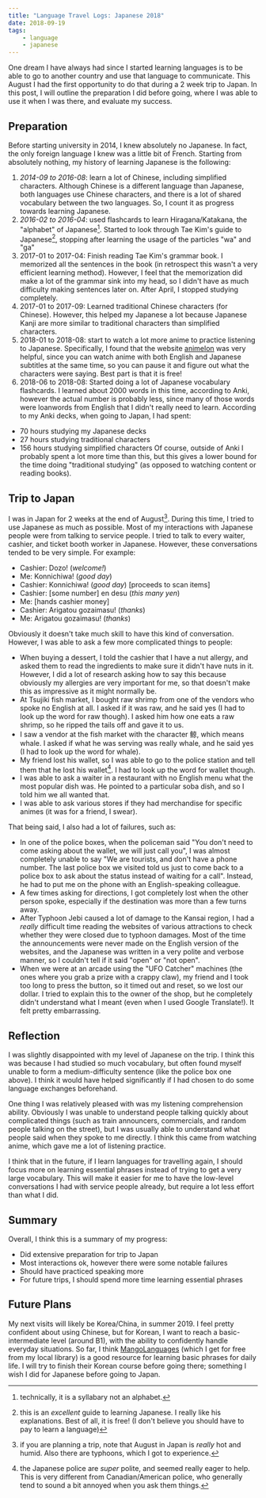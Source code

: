 ```yaml
---
title: "Language Travel Logs: Japanese 2018"
date: 2018-09-19
tags:
    - language
    - japanese
---
```


One dream I have always had since I started learning languages is to be able to go to another country and use that language to communicate.
This August I had the first opportunity to do that during a 2 week trip to Japan. 
In this post, I will outline the preparation I did before going, where I was able to use it when I was there, and evaluate my success.

<!-- TEASER_END -->

## Preparation
Before starting university in 2014, I knew absolutely no Japanese. 
In fact, the only foreign language I knew was a little bit of French.
Starting from absolutely nothing, my history of learning Japanese is the following:

1. *2014-09 to 2016-08*: learn a lot of Chinese, including simplified characters.
 Although Chinese is a different language than Japanese, both languages use Chinese characters, and there is a lot of shared vocabulary between the two languages.
 So, I count it as progress towards learning Japanese.
2. *2016-02 to 2016-04*: used flashcards to learn Hiragana/Katakana, the "alphabet"
 of Japanese[^1]. Started to look through Tae Kim's guide to Japanese[^2], stopping 
 after learning the usage of the particles "wa" and "ga"
3. 2017-01 to 2017-04: Finish reading Tae Kim's grammar book. I memorized all the sentences in the book (in retrospect this wasn't a very efficient learning method).
 However, I feel that the memorization did make a lot of the grammar sink into my head, so I didn't have as much difficulty making sentences later on.
 After April, I stopped studying completely.
4. 2017-01 to 2017-09: Learned traditional Chinese characters (for Chinese).
 However, this helped my Japanese a lot because Japanese Kanji are more similar to traditional characters than simplified characters.
5. 2018-01 to 2018-08: start to watch a lot more anime to practice listening to Japanese.
 Specifically, I found that the website [animelon](https://animelon.com/) was very helpful, since you can watch anime with both English and Japanese subtitles at the same time, so you can pause it and figure out what the characters were saying.
 Best part is that it is free!
6. 2018-06 to 2018-08: Started doing a lot of Japanese vocabulary flashcards.
 I learned about 2000 words in this time, according to Anki, however the actual 
 number is probably less, since many of those words were loanwords from English that
 I didn't really need to learn.
According to my Anki decks, when going to Japan, I had spent:
- 70 hours studying my Japanese decks
- 27 hours studying traditional characters
- 156 hours studying simplified characters
Of course, outside of Anki I probably spent a lot more time than this, but this gives a lower bound for the time doing "traditional studying" 
(as opposed to watching content or reading books).
 
## Trip to Japan
I was in Japan for 2 weeks at the end of August[^3].
During this time, I tried to use Japanese as much as possible.
Most of my interactions with Japanese people were from talking to service people.
I tried to talk to every waiter, cashier, and ticket booth worker in Japanese.
However, these conversations tended to be very simple. For example:

- Cashier: Dozo! (_welcome!_)
- Me: Konnichiwa! (_good day_)
- Cashier: Konnichiwa! (_good day_) [proceeds to scan items]
- Cashier: [some number] en desu (_this many yen_)
- Me: [hands cashier money]
- Cashier: Arigatou gozaimasu! (_thanks_)
- Me: Arigatou gozaimasu! (_thanks_)

Obviously it doesn't take much skill to have this kind of conversation.
However, I was able to ask a few more complicated things to people:

- When buying a dessert, I told the cashier that I have a nut allergy, 
 and asked them to read the ingredients to make sure it didn't have nuts in it.
 However, I did a lot of research asking how to say this because obviously my allergies are very important for me, so that doesn't make this as impressive as it might normally be.
- At Tsujiki fish market, I bought raw shrimp from one of the vendors who spoke no English at all.
 I asked if it was raw, and he said yes (I had to look up the word for raw though). I asked him how one eats a raw shrimp, 
 so he ripped the tails off and gave it to us.
- I saw a vendor at the fish market with the character 鲸, which means whale.
 I asked if what he was serving was really whale, and he said yes 
 (I had to look up the word for whale).
- My friend lost his wallet, so I was able to go to the police station and tell them that he lost his wallet[^4].
 I had to look up the word for wallet though.
- I was able to ask a waiter in a restaurant with no English menu what the most popular dish was.
 He pointed to a particular soba dish, and so I told him we all wanted that.
- I was able to ask various stores if they had merchandise for specific animes 
 (it was for a friend, I swear).

That being said, I also had a lot of failures, such as:

- In one of the police boxes, when the policeman said "You don't need to come asking about the wallet, we will just call you",
 I was almost completely unable to say "We are tourists, and don't have a phone number.
 The last police box we visited told us just to come back to a police box to ask about the status instead of waiting for a call".
 Instead, he had to put me on the phone with an English-speaking colleague.
- A few times asking for directions, I got completely lost when the other person spoke, especially if the destination was more than a few turns away.
- After Typhoon Jebi caused a lot of damage to the Kansai region, I had a *really*
 difficult time reading the websites of various attractions to check whether they were
 closed due to typhoon damages.
 Most of the time the announcements were never made on the English version of the websites, and the Japanese was written in a very polite and verbose manner, so I couldn't tell if it said "open" or "not open".
- When we were at an arcade using the "UFO Catcher" machines (the ones where you grab a prize with a crappy claw),
 my friend and I took too long to press the button, so it timed out and reset, so we lost our dollar.
 I tried to explain this to the owner of the shop, but he completely didn't understand what I meant (even when I used Google Translate!).
 It felt pretty embarrassing.

## Reflection
I was slightly disappointed with my level of Japanese on the trip.
I think this was because I had studied so much vocabulary, but often found myself
unable to form a medium-difficulty sentence (like the police box one above).
I think it would have helped significantly if I had chosen to do some language exchanges beforehand.

One thing I was relatively pleased with was my listening comprehension ability.
Obviously I was unable to understand people talking quickly about complicated things
(such as train announcers, commercials, and random people talking on the street),
but I was usually able to understand what people said when they spoke to me directly.
I think this came from watching anime, which gave me a lot of listening practice.

I think that in the future, if I learn languages for travelling again, I should focus more on learning essential phrases instead of trying to get a very large vocabulary.
This will make it easier for me to have the low-level conversations I had with service people already, but require a lot less effort than what I did.

## Summary
Overall, I think this is a summary of my progress:
- Did extensive preparation for trip to Japan
- Most interactions ok, however there were some notable failures
- Should have practiced speaking more
- For future trips, I should spend more time learning essential phrases

## Future Plans
My next visits will likely be Korea/China, in summer 2019.
I feel pretty confident about using Chinese, but for Korean, I want to reach a basic-intermediate level (around B1),
with the ability to confidently handle everyday situations.
So far, I think [MangoLanguages](https://mangolanguages.com/) (which I get for free from my local library)
is a good resource for learning basic phrases for daily life.
I will try to finish their Korean course before going there; something I wish I did for Japanese before going to Japan.
 
[^1]: technically, it is a syllabary not an alphabet.
[^2]: this is an *excellent* guide to learning Japanese. I really like his explanations. Best of all, it is free! (I don't believe you should have to pay to learn a language)
[^3]: if you are planning a trip, note that August in Japan is *really* hot and humid. Also there are typhoons, which I got to experience.
[^4]: the Japanese police are *super* polite, and seemed really eager to help. This is very different from Canadian/American police, who generally tend to sound  a bit annoyed when you ask them things.
